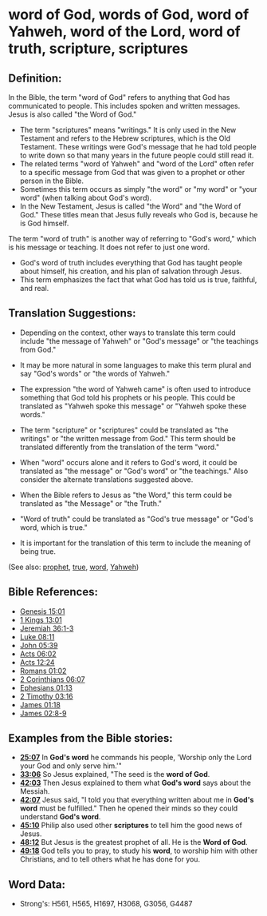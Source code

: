 # word of God, words of God, word of Yahweh, word of the Lord, word of truth, scripture, scriptures #

## Definition: ##

In the Bible, the term "word of God" refers to anything that God has communicated to people. This includes spoken and written messages. Jesus is also called "the Word of God."

* The term "scriptures" means "writings." It is only used in the New Testament and refers to the Hebrew scriptures, which is the Old Testament. These writings were God's message that he had told people to write down so that many years in the future people could still read it. 
* The related terms "word of Yahweh" and "word of the Lord" often refer to a specific message from God that was given to a prophet or other person in the Bible.
* Sometimes this term occurs as simply "the word" or "my word" or "your word" (when talking about God's word).
* In the New Testament, Jesus is called "the Word" and "the Word of God." These titles mean that Jesus fully reveals who God is, because he is God himself.

The term "word of truth" is another way of referring to "God's word," which is his message or teaching. It does not refer to just one word.

* God's word of truth includes everything that God has taught people about himself, his creation, and his plan of salvation through Jesus.
* This term emphasizes the fact that what God has told us is true, faithful, and real.

## Translation Suggestions: ##

* Depending on the context, other ways to translate this term could include "the message of Yahweh" or "God's message" or "the teachings from God."
* It may be more natural in some languages to make this term plural and say "God's words" or "the words of Yahweh."
* The expression "the word of Yahweh came" is often used to introduce something that God told his prophets or his people. This could be translated as "Yahweh spoke this message" or "Yahweh spoke these words."
* The term "scripture" or "scriptures" could be translated as "the writings" or "the written message from God." This term should be translated differently from the translation of the term "word."
* When "word" occurs alone and it refers to God's word, it could be translated as "the message" or "God's word" or "the teachings." Also consider the alternate translations suggested above.
* When the Bible refers to Jesus as "the Word," this term could be translated as "the Message" or "the Truth."

* "Word of truth" could be translated as "God's true message" or "God's word, which is true."
* It is important for the translation of this term to include the meaning of being true.

(See also: [prophet](../kt/prophet.md), [true](../kt/true.md), [word](../other/word.md), [Yahweh](../kt/yahweh.md))


## Bible References: ##

* [Genesis 15:01](rc://en/tn/help/gen/15/01)
* [1 Kings 13:01](rc://en/tn/help/1ki/13/01)
* [Jeremiah 36:1-3](rc://en/tn/help/jer/36/01)
* [Luke 08:11](rc://en/tn/help/luk/08/11)
* [John 05:39](rc://en/tn/help/jhn/05/39)
* [Acts 06:02](rc://en/tn/help/act/06/02)
* [Acts 12:24](rc://en/tn/help/act/12/24)
* [Romans 01:02](rc://en/tn/help/rom/01/02)
* [2 Corinthians 06:07](rc://en/tn/help/2co/06/07)
* [Ephesians 01:13](rc://en/tn/help/eph/01/13)
* [2 Timothy 03:16](rc://en/tn/help/2ti/03/16)
* [James 01:18](rc://en/tn/help/jas/01/18)
* [James 02:8-9](rc://en/tn/help/jas/02/08)

## Examples from the Bible stories: ##

* __[25:07](rc://en/tn/help/obs/25/07)__ In __God's word__  he commands his people, 'Worship only the Lord your God and only serve him.'"
* __[33:06](rc://en/tn/help/obs/33/06)__ So Jesus explained, "The seed is the __word of God__.
* __[42:03](rc://en/tn/help/obs/42/03)__ Then Jesus explained to them what __God's word__  says about the Messiah.
* __[42:07](rc://en/tn/help/obs/42/07)__ Jesus said, "I told you that everything written about me in __God's word__  must be fulfilled." Then he opened their minds so they could understand __God's word__.
* __[45:10](rc://en/tn/help/obs/45/10)__ Philip also used other __scriptures__  to tell him the good news of Jesus.
* __[48:12](rc://en/tn/help/obs/48/12)__ But Jesus is the greatest prophet of all. He is the __Word of God__.
* __[49:18](rc://en/tn/help/obs/49/18)__ God tells you to pray, to study his __word__, to worship him with other Christians, and to tell others what he has done for you.


## Word Data: ##

* Strong's: H561, H565, H1697, H3068, G3056, G4487
